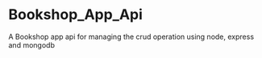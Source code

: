 # Bookshop_App_Api
A Bookshop app  api for managing the crud operation using node, express and mongodb
